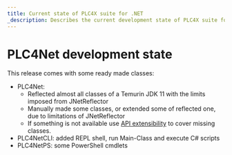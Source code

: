 ```yaml
---
title: Current state of PLC4X suite for .NET
_description: Describes the current development state of PLC4X suite for .NET
---
```


# PLC4Net development state

This release comes with some ready made classes:

* PLC4Net:
  * Reflected almost all classes of a Temurin JDK 11 with the limits imposed from JNetReflector
  * Manually made some classes, or extended some of reflected one, due to limitations of JNetReflector
  * If something is not available use [API extensibility](API_extensibility.md) to cover missing classes.
* PLC4NetCLI: added REPL shell, run Main-Class and execute C# scripts
* PLC4NetPS: some PowerShell cmdlets